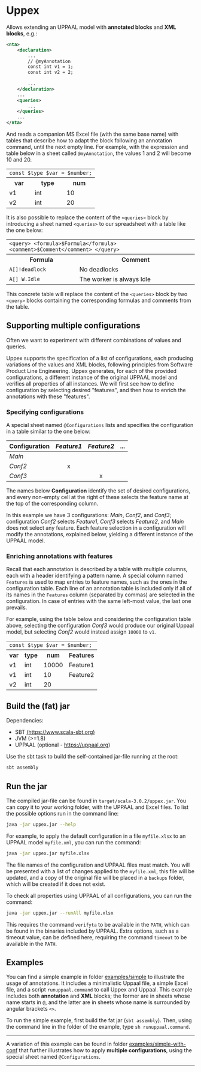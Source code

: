 # Uppex

Allows extending an UPPAAL model with __annotated blocks__ and __XML blocks__, e.g.:
```xml
<nta>
    <declaration>
        ...
        // @myAnnotation
        const int v1 = 1;
        const int v2 = 2;
        
        ...
    </declaration>
    ...
    <queries>
        ...
    </queries>
    ...
</nta>
```
And reads a companion MS Excel file (with the same base name) with tables that describe how to adapt the block following an annotation command, until the next empty line.
For example, with the expression and table below in a sheet called `@myAnnotation`, the values 1 and 2 will become 10 and 20.

<table>
  <tbody>
    <tr>
      <td colspan="3">
          <code class="language-plaintext highlighter-rouge">const $type $var = $number;</code>
      </td>
    </tr>
<!--   </tbody>
  <thead> -->
    <tr>
      <th style="font-weight: 600;text-align: center;">var</th>
      <th style="font-weight: 600;text-align: center;">type</th>
      <th style="font-weight: 600;text-align: center;">num</th>
    </tr>
<!--   </thead>
  <tbody> -->
    <tr>
      <td>v1</td>
      <td>int</td>
      <td>10</td>
    </tr>
    <tr>
      <td>v2</td>
      <td>int</td>
      <td>20</td>
    </tr>
  </tbody>
</table>

<!--  `const int $var = $number;`

| var | num |
| --- | --- |
| v1 | 10 |
| v2 | 20 |
 -->

It is also possible to replace the content of the `<queries>` block by introducing a sheet named `<queries>` to our spreadsheet with a table like the one below:

<table>
  <tbody>
    <tr>
      <td colspan="3">
          <code class="language-plaintext highlighter-rouge">&lt;query&gt; &lt;formula&gt;$Formula&lt;/formula&gt; &lt;comment&gt;$Comment&lt;/comment&gt; &lt;/query&gt;</code>
      </td>
    </tr>
<!--   </tbody>
  <thead> -->
    <tr>
      <th style="font-weight: 600;text-align: center;">Formula</th>
      <th style="font-weight: 600;text-align: center;">Comment</th>
    </tr>
<!--   </thead>
  <tbody> -->
    <tr>
      <td><code class="language-plaintext highlighter-rouge">A[]!deadlock</code></td>
      <td>No deadlocks</td>
    </tr>
    <tr>
      <td><code class="language-plaintext highlighter-rouge">A[] W.Idle</code></td>
      <td>The worker is always Idle</td>
    </tr>
  </tbody>
</table>

<!-- 
`<query> <formula>$Formula</formula> <comment>$Comment</comment> </query>`

|Formula | Comment|
| ------ | -------|
|`A[]!deadlock` | No deadlocks|
|`A[] W.Idle` | The worker is always Idle|
 -->
This concrete table will replace the content of the `<queries>` block by two `<query>` blocks containing the corresponding formulas and comments from the table.


## Supporting multiple configurations

Often we want to experiment with different combinations of values and queries.

Uppex supports the specification of a list of configurations, each producing variations of the values and XML blocks, following principles from Software Product Line Engineering.
Uppex generates, for each of the provided configurations, a different instance of the original UPPAAL model and verifies all properties of all instances.
We will first see how to define configuration by selecting desired "features", and then how to enrich the annotations with these "features".

### Specifying configurations

A special sheet named `@Configurations` lists and specifies the configuration in a table similar to the one below:

|Configuration | _Feature1_ | _Feature2_ | ...  |
| :----------- | :------: | :-------: | ---- |
| _Main_ |  |  |  |    
| _Conf2_ | x | | |
| _Conf3_ |  | x | |

The names below __Configuration__ identify the set of desired configurations, and every non-empty cell at the right of these selects the feature name at the top of the corresponding column.

In this example we have 3 configurations: _Main_, _Conf2_, and _Conf3_; configuration _Conf2_ selects _Feature1_, _Conf3_ selects _Feature2_, and _Main_ does not select any feature.
Each feature selection in a configuration will modify the annotations, explained below, yielding a different instance of the UPPAAL model.

### Enriching annotations with features

Recall that each annotation is described by a table with multiple columns, each with a header identifying a pattern name. A special column named `Features` is used to map entries to feature names, such as the ones in the configuration table. Each line of an annotation table is included only if all of its names in the `Features` column (separated by commas) are selected in the configuration. In case of entries with the same left-most value, the last one prevails. 

For example, using the table below and considering the configuration table above, selecting the configuration _Conf3_ would produce our original Uppaal model, but selecting _Conf2_ would instead assign `10000` to `v1`.

<table>
  <tbody>
    <tr>
      <td colspan="4">
          <code class="language-plaintext highlighter-rouge">const $type $var = $number;</code>
      </td>
    </tr>
<!--   </tbody>
  <thead> -->
    <tr>
      <th style="font-weight: 600;text-align: center;">var</th>
      <th style="font-weight: 600;text-align: center;">type</th>
      <th style="font-weight: 600;text-align: center;">num</th>
      <th style="font-weight: 600;text-align: center;">Features</th>
    </tr>
<!--   </thead>
  <tbody> -->
    <tr>
      <td>v1</td>
      <td>int</td>
      <td>10000</td>
      <td>Feature1</td>
    </tr>
    <tr>
      <td>v1</td>
      <td>int</td>
      <td>10</td>
      <td>Feature2</td>
    </tr>
    <tr>
      <td>v2</td>
      <td>int</td>
      <td>20</td>
      <td></td>
    </tr>
  </tbody>
</table>


## Build the (fat) jar

Dependencies:

 - SBT [(https://www.scala-sbt.org)](https://www.scala-sbt.org)
 - JVM (>=1.8)
 - UPPAAL (optional - https://uppaal.org)

Use the sbt task to build the self-contained jar-file running at the root:
```bash
sbt assembly
```

## Run the jar

The compiled jar-file can be found in `target/scala-3.0.2/uppex.jar`.
You can copy it to your working folder, with the UPPAAL and Excel files. To list the possible options run in the command line:
```bash
java -jar uppex.jar --help
```

For example, to apply the default configuration in a file `myfile.xlsx` to an UPPAAL model `myfile.xml`, you can run the command:

```bash
java -jar uppex.jar myfile.xlsx
```

The file names of the configuration and UPPAAL files must match.
You will be presented with a list of changes applied to the `myfile.xml`, this file will be updated, and a copy of the original file will be placed in a `backups` folder, which will be created if it does not exist.

To check all properties using UPPAAL of all configurations, you can run the command:

```bash
java -jar uppex.jar --runAll myfile.xlsx
```

This requires the command `verifyta` to be available in the `PATH`, which can be found in the binaries included by UPPAAL.
Extra options, such as a timeout value, can be defined here, requiring the command `timeout` to be available in the `PATH`.

## Examples

You can find a simple example in folder [examples/simple](https://github.com/cister-labs/uppex/blob/main//examples/simple) to illustrate the usage of annotations. 
It includes a minimalistic Uppaal file, a simple Excel file, and a script `runuppaal.command` to call Uppex and Uppaal.
This example includes both __annotation__ and __XML__ blocks; the former are in sheets whose name starts in `@`, and the latter are in sheets whose name is surrounded by angular brackets `<>`.

To run the simple example, first build the fat jar (`sbt assembly`).
Then, using the command line in the folder of the example, type `sh runuppaal.command`.

---

A variation of this example can be found in folder [examples/simple-with-conf](https://github.com/cister-labs/uppex/blob/main/examples/simple-with-conf) that further illustrates how to apply __multiple configurations__, using the special sheet named `@Configurations`.


---

<!-- _This work is done by Infotiv AB under VALU3S project in a collaboration with RISE under ITEA3 European IVVES project. This project has received funding from the ECSEL Joint Undertaking (JU) under grant agreement No 876852. The JU receives support from the European Union’s Horizon 2020 research and innovation programme and Austria, Czech Republic, Germany, Ireland, Italy, Portugal, Spain, Sweden, Turkey._

_The ECSEL JU and the European Commission are not responsible for the content on this website or any use that may be made of the information it contains._
 -->
